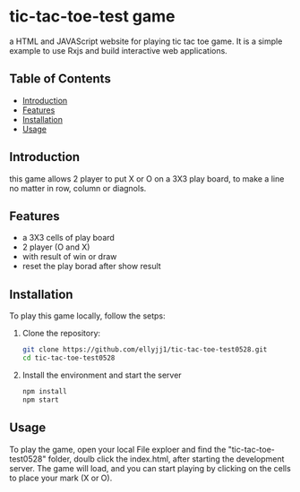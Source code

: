 # tic-tac-toe-test game

a HTML and JAVAScript website for playing tic tac toe game. It is a simple example to use Rxjs and build interactive web applications.

## Table of Contents

- [Introduction](#introduction)
- [Features](#features)
- [Installation](#installation)
- [Usage](#usage)

## Introduction

this game allows 2 player to put X or O on a 3X3 play board, to make a line no matter in row, column or diagnols.

## Features

- a 3X3 cells of play board
- 2 player (O and X)
- with result of win or draw
- reset the play borad after show result

## Installation

To play this game locally, follow the setps:

1. Clone the repository:

    ```bash
    git clone https://github.com/ellyjj1/tic-tac-toe-test0528.git
    cd tic-tac-toe-test0528
    ```

2. Install the environment and start the server

    ```bash
    npm install
    npm start
    ```

## Usage

To play the game, open your local File exploer and find the "tic-tac-toe-test0528" folder, doulb click the index.html, after starting the development server. The game will load, and you can start playing by clicking on the cells to place your mark (X or O).
